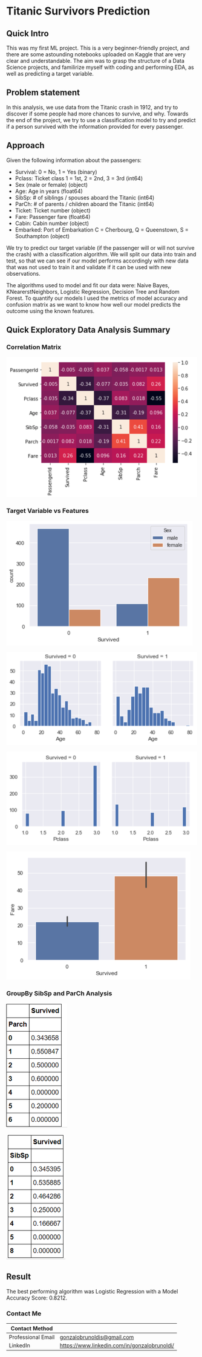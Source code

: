 # Titanic Survivors Prediction

## Quick Intro

This was my first ML project. This is a very beginner-friendly project, and there are some astounding notebooks uploaded on Kaggle that are very clear and understandable. The aim was to grasp the structure of a Data Science projects, and familirize myself with coding and performing EDA, as well as predicting a target variable.

## Problem statement

In this analysis, we use data from the Titanic crash in 1912, and try to discover if some people had more chances to survive, and why. Towards the end of the project, we try to use a classification model to try and predict if a person survived with the information provided for every passenger. 
 
## Approach

Given the following information about the passengers:
- Survival:	0 = No, 1 = Yes (binary)
- Pclass: Ticket class	1 = 1st, 2 = 2nd, 3 = 3rd (int64)
- Sex	(male or female) (object)
- Age:	Age in years (float64)	
- SibSp: # of siblings / spouses aboard the Titanic	(int64)
- ParCh:	# of parents / children aboard the Titanic (int64)
- Ticket:	Ticket number (object)	
- Fare: Passenger fare (float64)
- Cabin: Cabin number	(object)
- Embarked:	Port of Embarkation	C = Cherbourg, Q = Queenstown, S = Southampton (object)

We try to predict our target variable (if the passenger will or will not survive the crash) with a classification algorithm. We will split our data into train and test, so that we can see if our model performs accordingly with new data that was not used to train it and validate if it can be used with new observations. 

The algorithms used to model and fit our data were: Naive Bayes, KNearerstNeighbors, Logistic Regression, Decision Tree and Random Forest. To quantify our models I used the metrics of model accuracy and confusion matrix as we want to know how well our model predicts the outcome using the known features.  

## Quick Exploratory Data Analysis Summary

### Correlation Matrix
![](Data/Images/2020-11-05_17h24_37.png)

### Target Variable vs Features 
![](Data/Images/2020-11-05_17h24_44.png)

![](Data/Images/2020-11-05_17h24_54.png)

![](Data/Images/2020-11-05_17h25_05.png)

![](Data/Images/2020-11-05_17h25_47.png)

### GroupBy SibSp and ParCh Analysis

![](Data/Images/2020-11-05_17h25_13.png)

![](Data/Images/2020-11-05_17h25_17.png)


## Result

The best performing algorithm was Logistic Regression with a Model Accuracy Score: 0.8212.

### Contact Me

| Contact Method |  |
| --- | --- |
| Professional Email | gonzalobrunoldis@gmail.com |
| LinkedIn | https://www.linkedin.com/in/gonzalobrunoldi/ |
